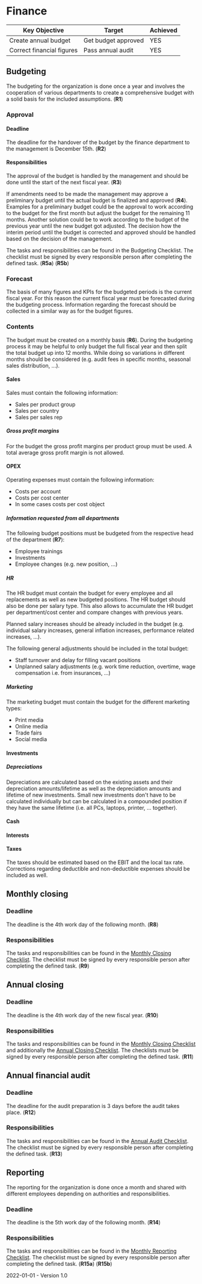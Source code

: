# Finance

| Key Objective             | Target              | Achieved |
| ------------------------- | ------------------- | -------- |
| Create annual budget      | Get budget approved | YES      |
| Correct financial figures | Pass annual audit   | YES      |

## Budgeting

The budgeting for the organization is done once a year and involves the cooperation of various departments to create a comprehensive budget with a solid basis for the included assumptions. (**R1**)

### Approval

#### Deadline

The deadline for the handover of the budget by the finance department to the management is December 15th. (**R2**)

#### Responsibilities

The approval of the budget is handled by the management and should be done until the start of the next fiscal year. (**R3**)

If amendments need to be made the management may approve a preliminary budget until the actual budget is finalized and approved (**R4**). Examples for a preliminary budget could be the approval to work according to the budget for the first month but adjust the budget for the remaining 11 months. Another solution could be to work according to the budget of the previous year until the new budget got adjusted. The decision how the interim period until the budget is corrected and approved should be handled based on the decision of the management.

The tasks and responsibilities can be found in the Budgeting Checklist. The checklist must be signed by every responsible person after completing the defined task. (**R5a**) (**R5b**)

### Forecast

The basis of many figures and KPIs for the budgeted periods is the current fiscal year. For this reason the current fiscal year must be forecasted during the budgeting process. Information regarding the forecast should be collected in a similar way as for the budget figures. 

### Contents

The budget must be created on a monthly basis (**R6**). During the budgeting process it may be helpful to only budget the full fiscal year and then split the total budget up into 12 months. While doing so variations in different months should be considered (e.g. audit fees in specific months, seasonal sales distribution, ...).

#### Sales

Sales must contain the following information:

* Sales per product group
* Sales per country
* Sales per sales rep

##### Gross profit margins

For the budget the gross profit margins per product group must be used. A total average gross profit margin is not allowed.

#### OPEX

Operating expenses must contain the following information:

* Costs per account
* Costs per cost center
* In some cases costs per cost object

##### Information requested from all departments

The following budget positions must be budgeted from the respective head of the department (**R7**):

* Employee trainings
* Investments
* Employee changes (e.g. new position, ...)

##### HR

The HR budget must contain the budget for every employee and all replacements as well as new budgeted positions. The HR budget should also be done per salary type. This also allows to accumulate the HR budget per department/cost center and compare changes with previous years.

Planned salary increases should be already included in the budget (e.g. individual salary increases, general inflation increases, performance related increases, ...).

The following general adjustments should be included in the total budget:

* Staff turnover and delay for filling vacant positions
* Unplanned salary adjustments (e.g. work time reduction, overtime, wage compensation i.e. from insurances, ...)

##### Marketing

The marketing budget must contain the budget for the different marketing types:

* Print media
* Online media
* Trade fairs
* Social media

#### Investments

##### Depreciations

Depreciations are calculated based on the existing assets and their depreciation amounts/lifetime as well as the depreciation amounts and lifetime of new investments. Small new investments don't have to be calculated individually but can be calculated in a compounded position if they have the same lifetime (i.e. all PCs, laptops, printer, ... together).

#### Cash

#### Interests

#### Taxes

The taxes should be estimated based on the EBIT and the local tax rate. Corrections regarding deductible and non-deductible expenses should be included as well.

## Monthly closing

### Deadline

The deadline is the 4th work day of the following month. (**R8**)

### Responsibilities

The tasks and responsibilities can be found in the [Monthly Closing Checklist](Finance/Financial%20Closing/Monthly%Closing%20Checklist.md). The checklist must be signed by every responsible person after completing the defined task. (**R9**)

## Annual closing

### Deadline

The deadline is the 4th work day of the new fiscal year. (**R10**)

### Responsibilities

The tasks and responsibilities can be found in the [Monthly Closing Checklist](Finance/Financial%20Closing/Monthly%Closing%20Checklist.md) and additionally the [Annual Closing Checklist](Finance/Financial%20Closing/Annual%Closing%20Checklist.md). The checklists must be signed by every responsible person after completing the defined task. (**R11**)

## Annual financial audit

### Deadline

The deadline for the audit preparation is 3 days before the audit takes place. (**R12**)

### Responsibilities

The tasks and responsibilities can be found in the [Annual Audit Checklist](Finance/Financial%20Closing/Annual%20Audit%20Checklist.md). The checklist must be signed by every responsible person after completing the defined task. (**R13**)

## Reporting

The reporting for the organization is done once a month and shared with different employees depending on authorities and responsibilities.

### Deadline

The deadline is the 5th work day of the following month. (**R14**)

### Responsibilities

The tasks and responsibilities can be found in the [Monthly Reporting Checklist](Finance/Reporting/Monthly%20Reporting%20Checklist.md). The checklist must be signed by every responsible person after completing the defined task. (**R15a**) (**R15b**)



2022-01-01 - Version 1.0

